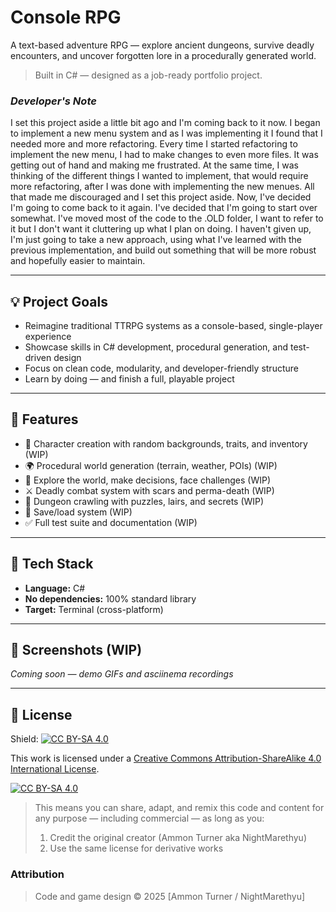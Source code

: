 ﻿# Console RPG

A text-based adventure RPG — explore ancient dungeons, survive deadly encounters, and uncover forgotten lore in a procedurally generated world.

> Built in C# — designed as a job-ready portfolio project.

### _Developer's Note_

I set this project aside a little bit ago and I'm coming back to it now. I began to implement a new menu system and as I was implementing it I found that I needed more and more refactoring. Every time I started refactoring to implement the new menu, I had to make changes to even more files. It was getting out of hand and making me frustrated. At the same time, I was thinking of the different things I wanted to implement, that would require more refactoring, after I was done with implementing the new menues. All that made me discouraged and I set this project aside. Now, I've decided I'm going to come back to it again. I've decided that I'm going to start over somewhat. I've moved most of the code to the .OLD folder, I want to refer to it but I don't want it cluttering up what I plan on doing. I haven't given up, I'm just going to take a new approach, using what I've learned with the previous implementation, and build out something that will be more robust and hopefully easier to maintain.

---

## 💡 Project Goals

- Reimagine traditional TTRPG systems as a console-based, single-player experience
- Showcase skills in C# development, procedural generation, and test-driven design
- Focus on clean code, modularity, and developer-friendly structure
- Learn by doing — and finish a full, playable project

---

## 🔧 Features

- 🧙 Character creation with random backgrounds, traits, and inventory (WIP)
- 🌍 Procedural world generation (terrain, weather, POIs) (WIP)
- 🚶 Explore the world, make decisions, face challenges (WIP)
- ⚔️ Deadly combat system with scars and perma-death (WIP)
- 🏰 Dungeon crawling with puzzles, lairs, and secrets (WIP)
- 💾 Save/load system (WIP)
- ✅ Full test suite and documentation (WIP)

---

## 🧪 Tech Stack

- **Language:** C#
- **No dependencies:** 100% standard library
- **Target:** Terminal (cross-platform)

---

## 📸 Screenshots (WIP)

_Coming soon — demo GIFs and asciinema recordings_

---

## 📜 License

Shield: [![CC BY-SA 4.0][cc-by-sa-shield]][cc-by-sa]

This work is licensed under a
[Creative Commons Attribution-ShareAlike 4.0 International License][cc-by-sa].

[![CC BY-SA 4.0][cc-by-sa-image]][cc-by-sa]

[cc-by-sa]: http://creativecommons.org/licenses/by-sa/4.0/
[cc-by-sa-image]: https://licensebuttons.net/l/by-sa/4.0/88x31.png
[cc-by-sa-shield]: https://img.shields.io/badge/License-CC%20BY--SA%204.0-lightgrey.svg

> This means you can share, adapt, and remix this code and content for any purpose — including commercial — as long as you:
>
> 1. Credit the original creator (Ammon Turner aka NightMarethyu)
> 2. Use the same license for derivative works

### Attribution

> Code and game design © 2025 [Ammon Turner / NightMarethyu]